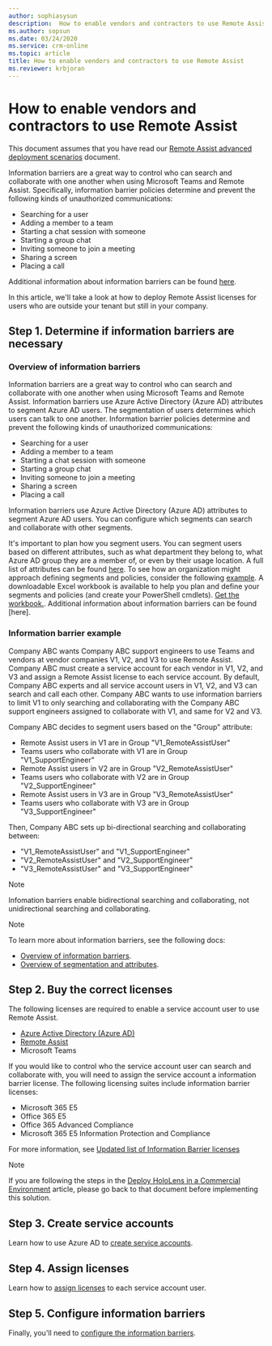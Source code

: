```yaml
---
author: sophiasysun
description:  How to enable vendors and contractors to use Remote Assist 
ms.author: sopsun
ms.date: 03/24/2020
ms.service: crm-online
ms.topic: article
title: How to enable vendors and contractors to use Remote Assist 
ms.reviewer: krbjoran
---
```


# How to enable vendors and contractors to use Remote Assist 

This document assumes that you have read our [Remote Assist advanced deployment scenarios](out-of-tenant-overview.md) document. 

Information barriers are a great way to control who can search and collaborate with one another when using Microsoft Teams and Remote Assist. Specifically, information barrier policies determine and prevent the following kinds of unauthorized communications:

- Searching for a user
- Adding a member to a team
- Starting a chat session with someone
- Starting a group chat
- Inviting someone to join a meeting
- Sharing a screen
- Placing a call

Additional information about information barriers can be found [here](https://docs.microsoft.com/microsoft-365/compliance/information-barriers?view=o365-worldwide#what-happens-with-information-barriers).

In this article, we'll take a look at how to deploy Remote Assist licenses for users who are outside your tenant but still in your company. 

## Step 1. Determine if information barriers are necessary

### Overview of information barriers

Information barriers are a great way to control who can search and collaborate with one another when using Microsoft Teams and Remote Assist. Information barriers use Azure Active Directory (Azure AD) attributes to segment Azure AD users. The segmentation of users determines which users can talk to one another. Information barrier policies determine and prevent the following kinds of unauthorized communications:

- Searching for a user
- Adding a member to a team
- Starting a chat session with someone
- Starting a group chat
- Inviting someone to join a meeting
- Sharing a screen
- Placing a call

Information barriers use Azure Active Directory (Azure AD) attributes to segment Azure AD users. You can configure which segments can search and collaborate with other segments. 

It's important to plan how you segment users. You can segment users based on different attributes, such as what department they belong to, what Azure AD group they are a member of, or even by their usage location. A full list of attributes can be found [here](https://docs.microsoft.com/microsoft-365/compliance/information-barriers-attributes?view=o365-worldwide#reference). To see how an organization might approach defining segments and policies, consider the following [example](https://docs.microsoft.com/microsoft-365/compliance/information-barriers-policies?view=o365-worldwide#example-contosos-departments-segments-and-policies). A downloadable Excel workbook is available to help you plan and define your segments and policies (and create your PowerShell cmdlets). [Get the workbook.](https://github.com/MicrosoftDocs/OfficeDocs-O365SecComp/raw/public/SecurityCompliance/media/InfoBarriers-PowerShellGenerator.xlsx). Additional information about information barriers can be found [here].


### Information barrier example

Company ABC wants Company ABC support engineers to use Teams and vendors at vendor companies V1, V2, and V3 to use Remote Assist. Company ABC must create a service account for each vendor in V1, V2, and V3 and assign a Remote Assist license to each service account. By default, Company ABC experts and all service account users in V1, V2, and V3 can search and call each other. Company ABC wants to use information barriers to limit V1 to only searching and collaborating with the Company ABC support engineers assigned to collaborate with V1, and same for V2 and V3.

Company ABC decides to segment users based on the "Group" attribute:
* Remote Assist users in V1 are in Group "V1_RemoteAssistUser"
* Teams users who collaborate with V1 are in Group "V1_SupportEngineer"
* Remote Assist users in V2 are in Group "V2_RemoteAssistUser"
* Teams users who collaborate with V2 are in Group "V2_SupportEngineer"
* Remote Assist users in V3 are in Group "V3_RemoteAssistUser"
* Teams users who collaborate with V3 are in Group "V3_SupportEngineer"
 
Then, Company ABC sets up bi-directional searching and collaborating between:
* "V1_RemoteAssistUser" and "V1_SupportEngineer"
* "V2_RemoteAssistUser" and "V2_SupportEngineer"
* "V3_RemoteAssistUser" and "V3_SupportEngineer"

>[!NOTE]
> Infomation barriers enable bidirectional searching and collaborating, not unidirectional searching and collaborating.

>[!NOTE]
> To learn more about information barriers, see the following docs:
>
> - [Overview of information barriers](https://docs.microsoft.com/microsoft-365/compliance/information-barriers?view=o365-worldwide).
> - [Overview of segmentation and attributes](https://docs.microsoft.com/microsoft-365/compliance/information-barriers-attributes?view=o365-worldwide).


## Step 2. Buy the correct licenses

The following licenses are required to enable a service account user to use Remote Assist.

- [Azure Active Directory (Azure AD)](https://docs.microsoft.com/azure/active-directory/fundamentals/active-directory-whatis#who-uses-azure-ad)
- [Remote Assist](buy-remote-assist.md)
- Microsoft Teams

If you would like to control who the service account user can search and collaborate with, you will need to assign the service account a information barrier license. The following licensing suites include information barrier licenses:

- Microsoft 365 E5
- Office 365 E5
- Office 365 Advanced Compliance
- Microsoft 365 E5 Information Protection and Compliance

For more information, see [Updated list of Information Barrier licenses](https://docs.microsoft.com/microsoft-365/compliance/information-barriers?view=o365-worldwide#required-licenses-and-permissions)

>[!NOTE]
> If you are following the steps in the [Deploy HoloLens in a Commercial Environment](https://docs.microsoft.com/hololens/hololens-requirements#apps) article, please go back to that document before implementing this solution.

## Step 3. Create service accounts

Learn how to use Azure AD to [create service accounts](https://docs.microsoft.com/azure/active-directory/fundamentals/add-users-azure-active-directory).

## Step 4. Assign licenses

Learn how to [assign licenses](https://docs.microsoft.com/azure/active-directory/fundamentals/license-users-groups) to each service account user. 

## Step 5. Configure information barriers

Finally, you'll need to [configure the information barriers](https://docs.microsoft.com/microsoft-365/compliance/information-barriers-policies?view=o365-worldwide).
